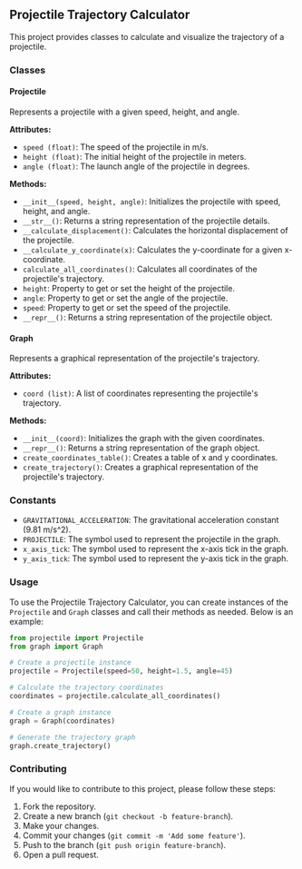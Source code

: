 ## Projectile Trajectory Calculator
This project provides classes to calculate and visualize the trajectory of a projectile.

### Classes

#### Projectile
Represents a projectile with a given speed, height, and angle.

**Attributes:**
- `speed (float)`: The speed of the projectile in m/s.
- `height (float)`: The initial height of the projectile in meters.
- `angle (float)`: The launch angle of the projectile in degrees.

**Methods:**
- `__init__(speed, height, angle)`: Initializes the projectile with speed, height, and angle.
- `__str__()`: Returns a string representation of the projectile details.
- `__calculate_displacement()`: Calculates the horizontal displacement of the projectile.
- `__calculate_y_coordinate(x)`: Calculates the y-coordinate for a given x-coordinate.
- `calculate_all_coordinates()`: Calculates all coordinates of the projectile's trajectory.
- `height`: Property to get or set the height of the projectile.
- `angle`: Property to get or set the angle of the projectile.
- `speed`: Property to get or set the speed of the projectile.
- `__repr__()`: Returns a string representation of the projectile object.

#### Graph
Represents a graphical representation of the projectile's trajectory.

**Attributes:**
- `coord (list)`: A list of coordinates representing the projectile's trajectory.

**Methods:**
- `__init__(coord)`: Initializes the graph with the given coordinates.
- `__repr__()`: Returns a string representation of the graph object.
- `create_coordinates_table()`: Creates a table of x and y coordinates.
- `create_trajectory()`: Creates a graphical representation of the projectile's trajectory.

### Constants
- `GRAVITATIONAL_ACCELERATION`: The gravitational acceleration constant (9.81 m/s^2).
- `PROJECTILE`: The symbol used to represent the projectile in the graph.
- `x_axis_tick`: The symbol used to represent the x-axis tick in the graph.
- `y_axis_tick`: The symbol used to represent the y-axis tick in the graph.



### Usage

To use the Projectile Trajectory Calculator, you can create instances of the `Projectile` and `Graph` classes and call their methods as needed. Below is an example:

```python
from projectile import Projectile
from graph import Graph

# Create a projectile instance
projectile = Projectile(speed=50, height=1.5, angle=45)

# Calculate the trajectory coordinates
coordinates = projectile.calculate_all_coordinates()

# Create a graph instance
graph = Graph(coordinates)

# Generate the trajectory graph
graph.create_trajectory()
```

### Contributing

If you would like to contribute to this project, please follow these steps:
1. Fork the repository.
2. Create a new branch (`git checkout -b feature-branch`).
3. Make your changes.
4. Commit your changes (`git commit -m 'Add some feature'`).
5. Push to the branch (`git push origin feature-branch`).
6. Open a pull request.


